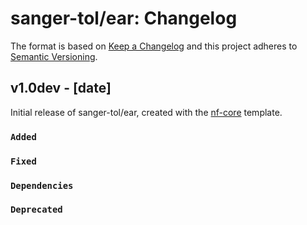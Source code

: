 # sanger-tol/ear: Changelog

The format is based on [Keep a Changelog](https://keepachangelog.com/en/1.0.0/)
and this project adheres to [Semantic Versioning](https://semver.org/spec/v2.0.0.html).

## v1.0dev - [date]

Initial release of sanger-tol/ear, created with the [nf-core](https://nf-co.re/) template.

### `Added`

### `Fixed`

### `Dependencies`

### `Deprecated`
